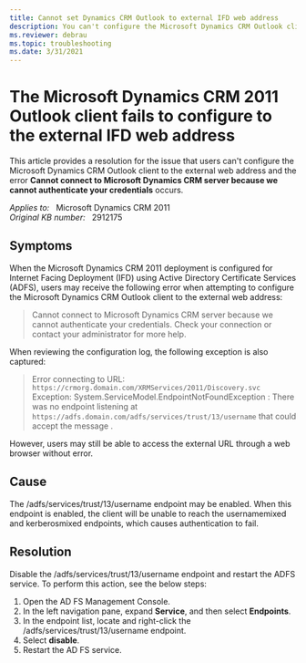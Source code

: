 ```yaml
---
title: Cannot set Dynamics CRM Outlook to external IFD web address
description: You can't configure the Microsoft Dynamics CRM Outlook client to the external web address. Provides a resolution.
ms.reviewer: debrau
ms.topic: troubleshooting
ms.date: 3/31/2021
---
```

# The Microsoft Dynamics CRM 2011 Outlook client fails to configure to the external IFD web address

This article provides a resolution for the issue that users can't configure the Microsoft Dynamics CRM Outlook client to the external web address and the error **Cannot connect to Microsoft Dynamics CRM server because we cannot authenticate your credentials** occurs.

_Applies to:_ &nbsp; Microsoft Dynamics CRM 2011  
_Original KB number:_ &nbsp; 2912175

## Symptoms

When the Microsoft Dynamics CRM 2011 deployment is configured for Internet Facing Deployment (IFD) using Active Directory Certificate Services (ADFS), users may receive the following error when attempting to configure the Microsoft Dynamics CRM Outlook client to the external web address:

> Cannot connect to Microsoft Dynamics CRM server because we cannot authenticate your credentials. Check your connection or contact your administrator for more help.  

When reviewing the configuration log, the following exception is also captured:

> Error connecting to URL: `https://crmorg.domain.com/XRMServices/2011/Discovery.svc` Exception: System.ServiceModel.EndpointNotFoundException : There was no endpoint listening at `https://adfs.domain.com/adfs/services/trust/13/username` that could accept the message .

However, users may still be able to access the external URL through a web browser without error.

## Cause

The /adfs/services/trust/13/username endpoint may be enabled. When this endpoint is enabled, the client will be unable to reach the usernamemixed and kerberosmixed endpoints, which causes authentication to fail.

## Resolution

Disable the /adfs/services/trust/13/username endpoint and restart the ADFS service. To perform this action, see the below steps:

1. Open the AD FS Management Console.
2. In the left navigation pane, expand **Service**, and then select **Endpoints**.
3. In the endpoint list, locate and right-click the /adfs/services/trust/13/username endpoint.
4. Select **disable**.
5. Restart the AD FS service.
